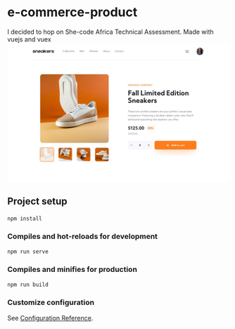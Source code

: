 # e-commerce-product

I decided to hop on She-code Africa Technical Assessment. 
Made with vuejs and vuex
 ![e-commerce Image](/src/assets/images/desktop.jpg)
## Project setup
```
npm install
```

### Compiles and hot-reloads for development
```
npm run serve
```

### Compiles and minifies for production
```
npm run build
```

### Customize configuration
See [Configuration Reference](https://cli.vuejs.org/config/).
